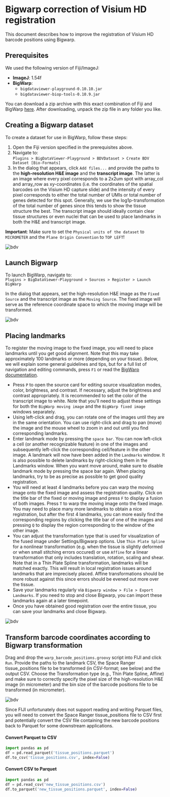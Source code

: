 # Bigwarp correction of Visium HD registration

This document describes how to improve the registration of Visium HD barcode positions using Bigwarp.

## Prerequisites

We used the following version of Fiji/ImageJ:

- **ImageJ**: 1.54f
- **BigWarp**:
  - `bigdataviewer-playground-0.10.10.jar`
  - `bigdataviewer-biop-tools-0.10.9.jar`

You can download a zip archive with this exact combination of Fiji and BigWarp [here](https://objectstor.vib.be/s00-spatial.catalyst-team/sw/fiji-bigwarp/fiji-win64-bigwarp-9.1.3.zip). After downloading, unpack the zip file in any folder you like.

## Creating a Bigwarp dataset

To create a dataset for use in BigWarp, follow these steps:

1. Open the Fiji version specified in the prerequisites above.
2. Navigate to:  
   `Plugins > BigDataViewer-Playground > BDVDataset > Create BDV Dataset [Bio-Formats]`
3. In the dialog that appears, click `Add files...` and provide the paths to the **high-resolution H&E image** and the **transcript image**. The latter is an image where every pixel corresponds to a 2x2um spot with array_col and array_row as xy-coordinates (i.e. the coordinates of the spatial barcodes on the Visium HD capture slide) and the intensity of every pixel corresponds to either the total number of UMIs or total number of genes detected for this spot. Generally, we use the log1p-transformation of the total number of genes since this tends to show the tissue structure the best. The transcript image should ideally contain clear tissue structures or even nuclei that can be used to place landmarks in both the H&E and transcript image.

**Important**: Make sure to set the `Physical units of the dataset` to `MICROMETER` and the `Plane Origin Convention` to `TOP LEFT`!

![bdv](docs/create_bdv_dataset_bioformats.png)

## Launch Bigwarp

To launch BigWarp, navigate to:  
`Plugins > BigDataViewer-Playground > Sources > Register > Launch BigWarp`

In the dialog that appears, set the high-resolution H&E image as the `Fixed Source` and the transcript image as the `Moving Source`. The fixed image will serve as the reference coordinate space to which the moving image will be transformed.

![bdv](docs/launch_bigwarp.png)

## Placing landmarks

To register the moving image to the fixed image, you will need to place landmarks until you get good alignment. Note that this may take approximately 100 landmarks or more (depending on your tissue).  Below, we will explain some general guidelines and tips, but for a full list of navigation and editing commands, press `F1` or read the [BigWarp documentation](https://imagej.net/plugins/bigwarp).

- Press `P` to open the source card for editing source visualization modes, color, brightness, and contrast. If necessary, adjust the brightness and contrast appropriately. It is recommended to set the color of the transcript image to white. Note that you'll need to adjust these settings for both the `BigWarp moving image` and the `BigWarp fixed image` windows separately.
- Using left-click and drag, you can rotate one of the images until they are in the same orientation. You can use right-click and drag to pan (move) the image and the mouse wheel to zoom in and out until you find corresponding landmarks.
- Enter landmark mode by pressing the `space bar`. You can now left-click a cell (or another recognizable feature) in one of the images and subsequently left-click the corresponding cell/feature in the other image. A landmark will now have been added in the `Landmarks` window. It is also possible to delete landmarks by right-clicking them in the Landmarks window. When you want move around, make sure to disable landmark mode by pressing the space bar again. When placing landmarks, try to be as precise as possible to get good quality registration.
- You will need at least 4 landmarks before you can warp the moving image onto the fixed image and assess the registration quality. Click on the title bar of the fixed or moving image and press `F` to display a fusion of both images. Press `T` to warp the moving image onto the fixed image. You may need to place many more landmarks to obtain a nice registration, but after the first 4 landmarks, you can more easily find the corresponding regions by clicking the title bar of one of the images and pressing `Q` to display the region corresponding to the window of the other image.
- You can adjust the transformation type that is used for visualization of the fused image under Settings/Bigwarp options. Use `Thin Plate Spline` for a nonlinear transformation (e.g. when the tissue is slightly deformed or when small stitching errors occured) or use `Affine` for a linear transformation that only includes translation, rotation, scaling and shear. Note that in a Thin Plate Spline transformation, landmarks will be matched exactly. This will result in local registration issues around landmarks that are imprecisely placed. Affine transformations should be more robust against this since errors should be evened out more over the tissue.
- Save your landmarks regularly via `Bigwarp window > File > Export Landmarks`. If you need to stop and close Bigwarp, you can import these landmarks again at a later timepoint.
- Once you have obtained good registration over the entire tissue, you can save your landmarks and close Bigwarp.

![bdv](docs/save_landmarks.png)

## Transform barcode coordinates according to Bigwarp transformation
Drag and drop the `warp_barcode_positions.groovy` script into FIJI and click `Run`. Provide the paths to the landmark CSV, the Space Ranger tissue_positions file to be transformed (in CSV-format; see below) and the output CSV. Choose the Transformation type (e.g., Thin Plate Spline, Affine) and make sure to correctly specify the pixel size of the high-resolution H&E image (in micrometer) and the bin size of the barcode positions file to be transformed (in micrometer).

![bdv](docs/warp_barcode_positions.png)

Since FIJI unfortunately does not support reading and writing Parquet files, you will need to convert the Space Ranger tissue_positions file to CSV first and potentially convert the CSV file containing the new barcode positions back to Parquet for some downstream applications.

#### Convert Parquet to CSV

```python
import pandas as pd
df = pd.read_parquet('tissue_positions.parquet')
df.to_csv('tissue_positions.csv', index=False)
```

#### Convert CSV to Parquet
```python
import pandas as pd
df = pd.read_csv('new_tissue_positions.csv')
df.to_parquet('new_tissue_positions.parquet', index=False)

```